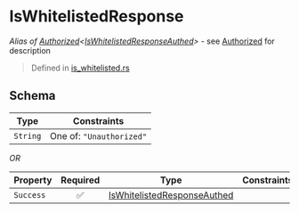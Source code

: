# IsWhitelistedResponse
*Alias of [Authorized](../../../auth/Authorized.md)\<[IsWhitelistedResponseAuthed](../../../routes/native/is_whitelisted/IsWhitelistedResponseAuthed.md)\>* - see [Authorized](../../../auth/Authorized.md) for description
> Defined in [is_whitelisted.rs](../../../../../interface/src/interface/routes/native/is_whitelisted.rs)

## Schema

| Type | Constraints |
| --- | --- |
| `String` | One of: `"Unauthorized"` |

*OR*

| Property | Required | Type | Constraints |
| --- | :---: | --- | --- |
| `Success` | ✅ | [IsWhitelistedResponseAuthed](../../../routes/native/is_whitelisted/IsWhitelistedResponseAuthed.md) |     | 


